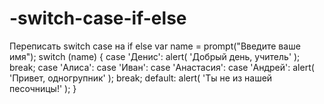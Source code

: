 # -switch-case-if-else
Переписать switch case на if else  var name = prompt("Введите ваше имя");  switch (name) {   case 'Денис':     alert( 'Добрый день, учитель' );     break;    case 'Алиса':   case 'Иван':   case 'Анастасия':   case 'Андрей':     alert( 'Привет, одногрупник' );     break;    default:     alert( 'Ты не из нашей песочницы!' ); }
